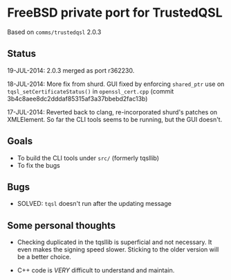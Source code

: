# FreeBSD private port for TrustedQSL

Based on `comms/trustedqsl` 2.0.3

## Status

19-JUL-2014: 2.0.3 merged as port r362230.

18-JUL-2014: More fix from shurd. GUI fixed by enforcing `shared_ptr` use
on `tqsl_setCertificateStatus()` in `openssl_cert.cpp`
(commit 3b4c8aee8dc2dddaf85315af3a37bbebd2fac13b)

17-JUL-2014: Reverted back to clang, re-incorporated shurd's patches on
XMLElement. So far the CLI tools seems to be running, but the GUI doesn't.

## Goals

* To build the CLI tools under `src/` (formerly tqsllib)
* To fix the bugs

## Bugs

* SOLVED: `tqsl` doesn't run after the updating message

## Some personal thoughts

* Checking duplicated in the tqsllib is superficial and not
  necessary. It even makes the signing speed slower. Sticking to the
  older version will be a better choice.

* C++ code is *VERY* difficult to understand and maintain.
